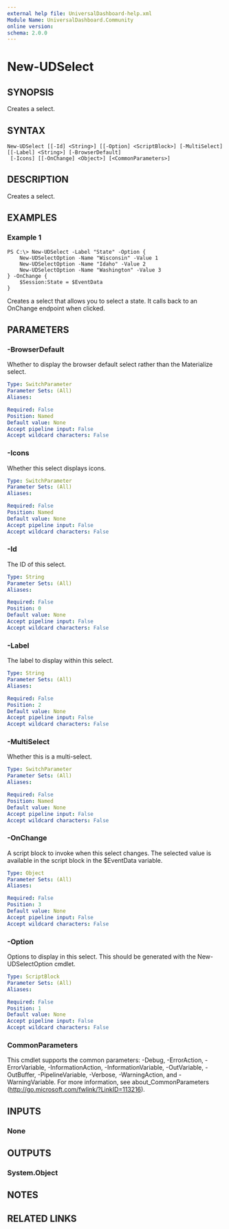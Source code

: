 ```yaml
---
external help file: UniversalDashboard-help.xml
Module Name: UniversalDashboard.Community
online version:
schema: 2.0.0
---
```


# New-UDSelect

## SYNOPSIS
Creates a select.

## SYNTAX

```
New-UDSelect [[-Id] <String>] [[-Option] <ScriptBlock>] [-MultiSelect] [[-Label] <String>] [-BrowserDefault]
 [-Icons] [[-OnChange] <Object>] [<CommonParameters>]
```

## DESCRIPTION
Creates a select.

## EXAMPLES

### Example 1
```
PS C:\> New-UDSelect -Label "State" -Option {
    New-UDSelectOption -Name "Wisconsin" -Value 1
    New-UDSelectOption -Name "Idaho" -Value 2
    New-UDSelectOption -Name "Washington" -Value 3
} -OnChange {
    $Session:State = $EventData
}
```

Creates a select that allows you to select a state. It calls back to an OnChange endpoint when clicked.

## PARAMETERS

### -BrowserDefault
Whether to display the browser default select rather than the Materialize select.

```yaml
Type: SwitchParameter
Parameter Sets: (All)
Aliases:

Required: False
Position: Named
Default value: None
Accept pipeline input: False
Accept wildcard characters: False
```

### -Icons
Whether this select displays icons.

```yaml
Type: SwitchParameter
Parameter Sets: (All)
Aliases:

Required: False
Position: Named
Default value: None
Accept pipeline input: False
Accept wildcard characters: False
```

### -Id
The ID of this select.

```yaml
Type: String
Parameter Sets: (All)
Aliases:

Required: False
Position: 0
Default value: None
Accept pipeline input: False
Accept wildcard characters: False
```

### -Label
The label to display within this select.

```yaml
Type: String
Parameter Sets: (All)
Aliases:

Required: False
Position: 2
Default value: None
Accept pipeline input: False
Accept wildcard characters: False
```

### -MultiSelect
Whether this is a multi-select.

```yaml
Type: SwitchParameter
Parameter Sets: (All)
Aliases:

Required: False
Position: Named
Default value: None
Accept pipeline input: False
Accept wildcard characters: False
```

### -OnChange
A script block to invoke when this select changes. The selected value is available in the script block in the $EventData variable.

```yaml
Type: Object
Parameter Sets: (All)
Aliases:

Required: False
Position: 3
Default value: None
Accept pipeline input: False
Accept wildcard characters: False
```

### -Option
Options to display in this select. This should be generated with the New-UDSelectOption cmdlet.

```yaml
Type: ScriptBlock
Parameter Sets: (All)
Aliases:

Required: False
Position: 1
Default value: None
Accept pipeline input: False
Accept wildcard characters: False
```

### CommonParameters
This cmdlet supports the common parameters: -Debug, -ErrorAction, -ErrorVariable, -InformationAction, -InformationVariable, -OutVariable, -OutBuffer, -PipelineVariable, -Verbose, -WarningAction, and -WarningVariable. For more information, see about_CommonParameters (http://go.microsoft.com/fwlink/?LinkID=113216).

## INPUTS

### None

## OUTPUTS

### System.Object

## NOTES

## RELATED LINKS
